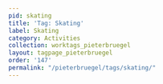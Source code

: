 ```yaml
---
pid: skating
title: 'Tag: Skating'
label: Skating
category: Activities
collection: worktags_pieterbruegel
layout: tagpage_pieterbruegel
order: '147'
permalink: "/pieterbruegel/tags/skating/"
---
```

